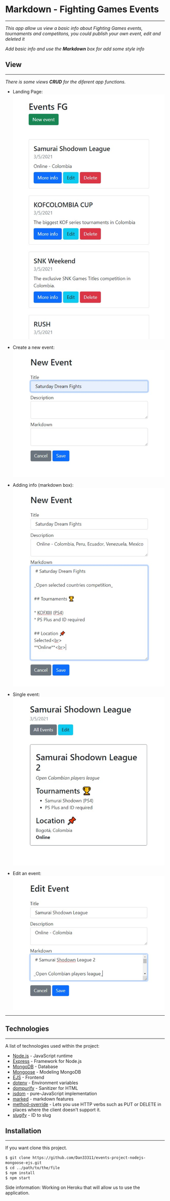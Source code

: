 # Markdown - Fighting Games Events
***
_This app allow us view a basic info about Fighting Games events, tournaments and competitons, you could publish your own event, edit and deleted it_

_Add basic info and use the **Markdown** box for add some style info_


## View
***
_There is some views **CRUD** for the diferent app functions._
* Landing Page: 
![](images/1.jpg)

* Create a new event:
![](images/2.jpg)

* Adding info (markdown box):
![](images/3.jpg)

* Single event:
![](images/4.jpg)

* Edit an event:
![](images/5.jpg)

***

## Technologies
***
A list of technologies used within the project:
* [Node.js](https://nodejs.org/es/) - JavaScript runtime
* [Express](https://expressjs.com/) - Framework for Node.js
* [MongoDB](https://www.mongodb.com/) - Database
* [Mongoose](https://mongoosejs.com/) - Modeling MongoDB
* [EJS](https://github.com/mde/ejs) - Frontend
* [dotenv](https://github.com/motdotla/dotenv#readme) - Environment variables 
* [dompurify](https://github.com/cure53/DOMPurify) - Sanitizer for HTML
* [jsdom](https://github.com/jsdom/jsdom#readme) - pure-JavaScript implementation
* [marked](https://marked.js.org/) - markdown features
* [method-override](https://github.com/expressjs/method-override#readme) - Lets you use HTTP verbs such as PUT or DELETE in places where the client doesn't support it.
* [slugify](https://github.com/simov/slugify) - ID to slug

## Installation
***
If you want clone this project. 
```
$ git clone https://github.com/Dan33311/events-project-nodejs-mongoose-ejs.git
$ cd ../path/to/the/file
$ npm install
$ npm start
```
Side information: Working on Heroku that will allow us to use the application.